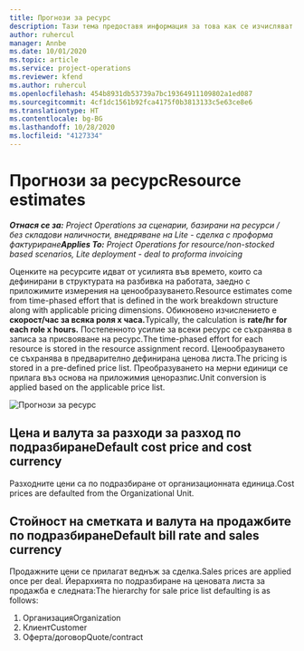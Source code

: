 ```yaml
---
title: Прогнози за ресурс
description: Тази тема предоставя информация за това как се изчисляват прогнози в Project Operations.
author: ruhercul
manager: Annbe
ms.date: 10/01/2020
ms.topic: article
ms.service: project-operations
ms.reviewer: kfend
ms.author: ruhercul
ms.openlocfilehash: 454b8931db53739a7bc19364911109802a1ed087
ms.sourcegitcommit: 4cf1dc1561b92fca4175f0b3813133c5e63ce8e6
ms.translationtype: HT
ms.contentlocale: bg-BG
ms.lasthandoff: 10/28/2020
ms.locfileid: "4127334"
---
```

# <a name="resource-estimates"></a><span data-ttu-id="1f614-103">Прогнози за ресурс</span><span class="sxs-lookup"><span data-stu-id="1f614-103">Resource estimates</span></span>

<span data-ttu-id="1f614-104">_**Отнася се за:** Project Operations за сценарии, базирани на ресурси / без складови наличности, внедряване на Lite - сделка с проформа фактуриране_</span><span class="sxs-lookup"><span data-stu-id="1f614-104">_**Applies To:** Project Operations for resource/non-stocked based scenarios, Lite deployment - deal to proforma invoicing_</span></span>

<span data-ttu-id="1f614-105">Оценките на ресурсите идват от усилията във времето, които са дефинирани в структурата на разбивка на работата, заедно с приложимите измерения на ценообразуването.</span><span class="sxs-lookup"><span data-stu-id="1f614-105">Resource estimates come from time-phased effort that is defined in the work breakdown structure along with applicable pricing dimensions.</span></span> <span data-ttu-id="1f614-106">Обикновено изчислението е **скорост/час за всяка роля x часа.**</span><span class="sxs-lookup"><span data-stu-id="1f614-106">Typically, the calculation is **rate/hr for each role x hours.**</span></span> <span data-ttu-id="1f614-107">Постепенното усилие за всеки ресурс се съхранява в записа за присвояване на ресурс.</span><span class="sxs-lookup"><span data-stu-id="1f614-107">The time-phased effort for each resource is stored in the resource assignment record.</span></span> <span data-ttu-id="1f614-108">Ценообразуването се съхранява в предварително дефинирана ценова листа.</span><span class="sxs-lookup"><span data-stu-id="1f614-108">The pricing is stored in a pre-defined price list.</span></span> <span data-ttu-id="1f614-109">Преобразуването на мерни единици се прилага въз основа на приложимия ценоразпис.</span><span class="sxs-lookup"><span data-stu-id="1f614-109">Unit conversion is applied based on the applicable price list.</span></span>

![Прогнози за ресурс](./media/navigation12.png)

## <a name="default-cost-price-and-cost-currency"></a><span data-ttu-id="1f614-111">Цена и валута за разходи за разход по подразбиране</span><span class="sxs-lookup"><span data-stu-id="1f614-111">Default cost price and cost currency</span></span>

<span data-ttu-id="1f614-112">Разходните цени са по подразбиране от организационната единица.</span><span class="sxs-lookup"><span data-stu-id="1f614-112">Cost prices are defaulted from the Organizational Unit.</span></span>

## <a name="default-bill-rate-and-sales-currency"></a><span data-ttu-id="1f614-113">Стойност на сметката и валута на продажбите по подразбиране</span><span class="sxs-lookup"><span data-stu-id="1f614-113">Default bill rate and sales currency</span></span>

<span data-ttu-id="1f614-114">Продажните цени се прилагат веднъж за сделка.</span><span class="sxs-lookup"><span data-stu-id="1f614-114">Sales prices are applied once per deal.</span></span> <span data-ttu-id="1f614-115">Йерархията по подразбиране на ценовата листа за продажба е следната:</span><span class="sxs-lookup"><span data-stu-id="1f614-115">The hierarchy for sale price list defaulting is as follows:</span></span>

1. <span data-ttu-id="1f614-116">Организация</span><span class="sxs-lookup"><span data-stu-id="1f614-116">Organization</span></span>
2. <span data-ttu-id="1f614-117">Клиент</span><span class="sxs-lookup"><span data-stu-id="1f614-117">Customer</span></span>
3. <span data-ttu-id="1f614-118">Оферта/договор</span><span class="sxs-lookup"><span data-stu-id="1f614-118">Quote/contract</span></span>
